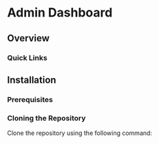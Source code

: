 # Admin Dashboard 


## Overview


### Quick Links

## Installation

### Prerequisites

### Cloning the Repository
Clone the repository using the following command:

```bash
```

